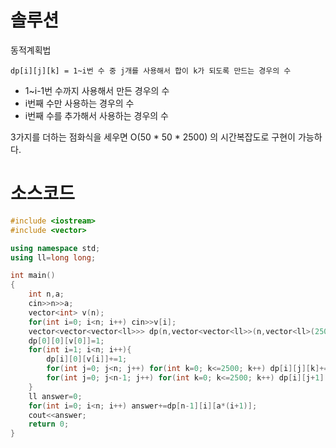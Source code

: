 # 솔루션

동적계획법

`dp[i][j][k] = 1~i번 수 중 j개를 사용해서 합이 k가 되도록 만드는 경우의 수`

- 1~i-1번 수까지 사용해서 만든 경우의 수
- i번째 수만 사용하는 경우의 수
- i번째 수를 추가해서 사용하는 경우의 수

3가지를 더하는 점화식을 세우면 O(50 * 50 * 2500) 의 시간복잡도로 구현이 가능하다.



# 소스코드

```cpp
#include <iostream>
#include <vector>

using namespace std;
using ll=long long;

int main()
{
    int n,a;
    cin>>n>>a;
    vector<int> v(n);
    for(int i=0; i<n; i++) cin>>v[i];
    vector<vector<vector<ll>>> dp(n,vector<vector<ll>>(n,vector<ll>(2501)));
    dp[0][0][v[0]]=1;
    for(int i=1; i<n; i++){
        dp[i][0][v[i]]+=1;
        for(int j=0; j<n; j++) for(int k=0; k<=2500; k++) dp[i][j][k]+=dp[i-1][j][k];
        for(int j=0; j<n-1; j++) for(int k=0; k<=2500; k++) dp[i][j+1][v[i]+k]+=dp[i-1][j][k];
    }
    ll answer=0;
    for(int i=0; i<n; i++) answer+=dp[n-1][i][a*(i+1)];
    cout<<answer;
    return 0;
}
```
